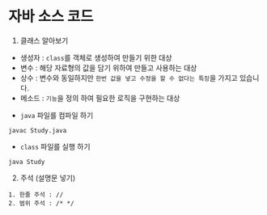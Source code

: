 # 자바 소스 코드

1. 클래스 알아보기
+ 생성자 : `class`를 객체로 생성하여 만들기 위한 대상
+ 변수 : 해당 자료형의 값을 담기 위하여 만들고 사용하는 대상
+ 상수 : 변수와 동일하지만 `한번 값을 넣고 수정을 할 수 없다는 특징`을 가지고 있습니다.
+ 메소드 : `기능`을 정의 하여 필요한 로직을 구현하는 대상
* `java` 파일를 컴파일 하기
```
javac Study.java
```
* `class` 파일를 실행 하기
```
java Study
```

2. 주석 (설명문 넣기)
```
1. 한줄 주석 : //
2. 범위 주석 : /* */
```


